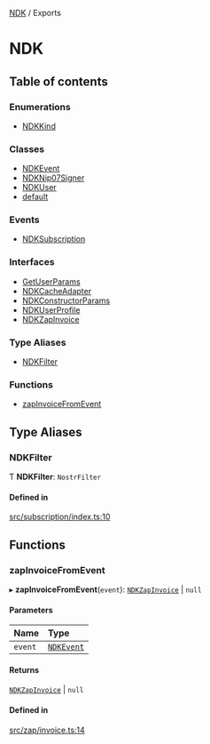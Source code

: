 [NDK](README.md) / Exports

# NDK

## Table of contents

### Enumerations

- [NDKKind](enums/NDKKind.md)

### Classes

- [NDKEvent](classes/NDKEvent.md)
- [NDKNip07Signer](classes/NDKNip07Signer.md)
- [NDKUser](classes/NDKUser.md)
- [default](classes/default.md)

### Events

- [NDKSubscription](classes/NDKSubscription.md)

### Interfaces

- [GetUserParams](interfaces/GetUserParams.md)
- [NDKCacheAdapter](interfaces/NDKCacheAdapter.md)
- [NDKConstructorParams](interfaces/NDKConstructorParams.md)
- [NDKUserProfile](interfaces/NDKUserProfile.md)
- [NDKZapInvoice](interfaces/NDKZapInvoice.md)

### Type Aliases

- [NDKFilter](modules.md#ndkfilter)

### Functions

- [zapInvoiceFromEvent](modules.md#zapinvoicefromevent)

## Type Aliases

### NDKFilter

Ƭ **NDKFilter**: `NostrFilter`

#### Defined in

[src/subscription/index.ts:10](https://github.com/nostr-dev-kit/ndk/blob/e1d90e2/src/subscription/index.ts#L10)

## Functions

### zapInvoiceFromEvent

▸ **zapInvoiceFromEvent**(`event`): [`NDKZapInvoice`](interfaces/NDKZapInvoice.md) \| ``null``

#### Parameters

| Name | Type |
| :------ | :------ |
| `event` | [`NDKEvent`](classes/NDKEvent.md) |

#### Returns

[`NDKZapInvoice`](interfaces/NDKZapInvoice.md) \| ``null``

#### Defined in

[src/zap/invoice.ts:14](https://github.com/nostr-dev-kit/ndk/blob/e1d90e2/src/zap/invoice.ts#L14)
